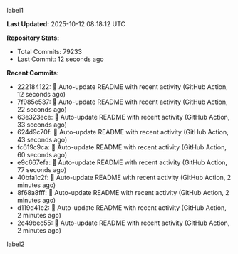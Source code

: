 
label1 
<!-- ACTIVITY_START -->
**Last Updated:** 2025-10-12 08:18:12 UTC

**Repository Stats:**
- Total Commits: 79233
- Last Commit: 12 seconds ago

**Recent Commits:**
- 222184122: 🤖 Auto-update README with recent activity (GitHub Action, 12 seconds ago)
- 7f985e537: 🤖 Auto-update README with recent activity (GitHub Action, 22 seconds ago)
- 63e323ece: 🤖 Auto-update README with recent activity (GitHub Action, 33 seconds ago)
- 624d9c70f: 🤖 Auto-update README with recent activity (GitHub Action, 43 seconds ago)
- fc619c9ca: 🤖 Auto-update README with recent activity (GitHub Action, 60 seconds ago)
- e9c667efa: 🤖 Auto-update README with recent activity (GitHub Action, 77 seconds ago)
- 40bfa1c2f: 🤖 Auto-update README with recent activity (GitHub Action, 2 minutes ago)
- 8f68a8fff: 🤖 Auto-update README with recent activity (GitHub Action, 2 minutes ago)
- d119d41e2: 🤖 Auto-update README with recent activity (GitHub Action, 2 minutes ago)
- 2c49bec55: 🤖 Auto-update README with recent activity (GitHub Action, 2 minutes ago)
<!-- ACTIVITY_END -->

label2
